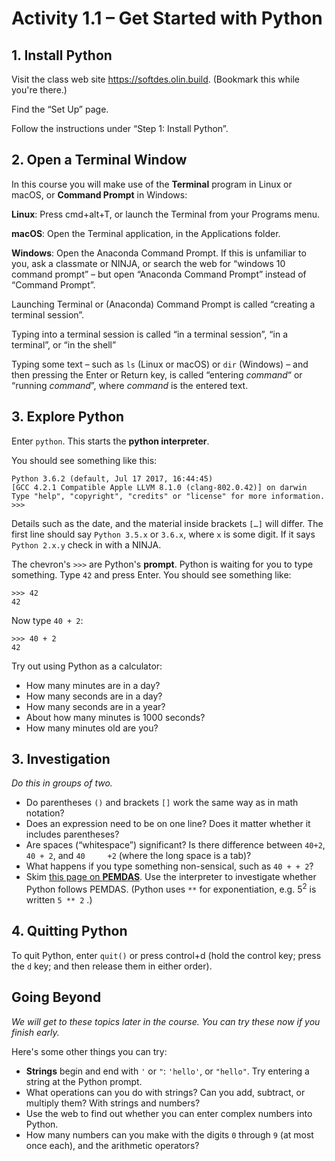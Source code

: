 # Activity 1.1 – Get Started with Python

## 1. Install Python

Visit the class web site <https://softdes.olin.build>. (Bookmark this while you're there.)

Find the “Set Up” page.

Follow the instructions under “Step 1: Install Python”.

## 2. Open a Terminal Window

In this course you will make use of the **Terminal** program in Linux or macOS, or **Command Prompt** in Windows:

**Linux**: Press cmd+alt+T, or launch the Terminal from your Programs menu.

**macOS**: Open the Terminal application, in the Applications folder.

**Windows**: Open the Anaconda Command Prompt. If this is unfamiliar to you, ask a classmate or NINJA, or search the web for “windows 10 command prompt” – but open “Anaconda Command Prompt” instead of “Command Prompt”.

Launching Terminal or (Anaconda) Command Prompt is called “creating a terminal session”.

Typing into a terminal session is called “in a terminal session”, “in a terminal”, or “in the shell”

 Typing some text – such as `ls` (Linux or macOS) or `dir` (Windows) – and then pressing the Enter or Return key, is called “entering *command*“ or “running *command*”, where *command* is the entered text.

## 3. Explore Python

Enter `python`. This starts the **python interpreter**.

You should see something like this:

```
Python 3.6.2 (default, Jul 17 2017, 16:44:45)
[GCC 4.2.1 Compatible Apple LLVM 8.1.0 (clang-802.0.42)] on darwin
Type "help", "copyright", "credits" or "license" for more information.
>>>
```

Details such as the date, and the material inside brackets `[…]` will differ. The first line should say `Python 3.5.x` or `3.6.x`, where `x` is some digit. If it says `Python 2.x.y` check in with a NINJA.

The chevron's `>>>` are Python's **prompt**. Python is waiting for you to type something. Type `42` and press Enter. You should see something like:

```
>>> 42
42
```

Now type `40 + 2`:

```
>>> 40 + 2
42
```

Try out using Python as a calculator:

* How many minutes are in a day?
* How many seconds are in a day?
* How many seconds are in a year?
* About how many minutes is 1000 seconds?
* How many minutes old are you?

## 3. Investigation

*Do this in groups of two.*

* Do parentheses `()` and brackets `[]` work the same way as in math notation?
* Does an expression need to be on one line? Does it matter whether it includes parentheses?
* Are spaces (“whitespace”) significant? Is there difference between `40+2`, `40 + 2`, and `40     +2` (where the long space is a tab)?
* What happens if you type something non-sensical, such as `40 + + 2`?
* Skim [this page on **PEMDAS**](https://www.mathsisfun.com/operation-order-pemdas.html). Use the interpreter to investigate whether Python follows PEMDAS. (Python uses `**` for exponentiation, e.g. $5^2$ is written `5 ** 2` .)

## 4. Quitting Python

To quit Python, enter `quit()` or press control+d (hold the control key; press the `d` key; and then release them in either order).

## Going Beyond

*We will get to these topics later in the course. You can try these now if you finish early.*

Here's some other things you can try:

* **Strings** begin and end with `'` or `"`: `'hello'`, or `"hello"`. Try entering a string at the Python prompt.
* What operations can you do with strings? Can you add, subtract, or multiply them? With strings and numbers?
* Use the web to find out whether you can enter complex numbers into Python.
* How many numbers can you make with the digits `0` through `9` (at most once each), and the arithmetic operators?
